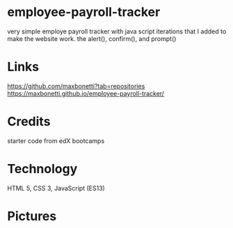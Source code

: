 # employee-payroll-tracker
very simple employe payroll tracker with java script iterations that I added to make the website work. the alert(), confirm(), and prompt() 

# Links
https://github.com/maxbonetti?tab=repositories
https://maxbonetti.github.io/employee-payroll-tracker/

# Credits
starter code from edX bootcamps


# Technology
HTML 5, CSS 3, JavaScript (ES13)

# Pictures
